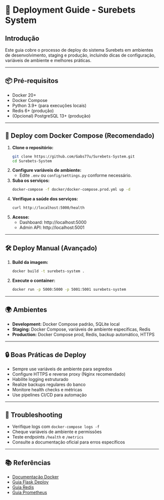 # 🚀 Deployment Guide - Surebets System

## Introdução

Este guia cobre o processo de deploy do sistema Surebets em ambientes de desenvolvimento, staging e produção, incluindo dicas de configuração, variáveis de ambiente e melhores práticas.

---

## 📦 Pré-requisitos

- Docker 20+
- Docker Compose
- Python 3.9+ (para execuções locais)
- Redis 6+ (produção)
- (Opcional) PostgreSQL 13+ (produção)

---

## 🐳 Deploy com Docker Compose (Recomendado)

1. **Clone o repositório:**
   ```bash
   git clone https://github.com/Gabs77u/Surebets-System.git
   cd Surebets-System
   ```
2. **Configure variáveis de ambiente:**
   - Edite `.env` ou `config/settings.py` conforme necessário.
3. **Suba os serviços:**
   ```bash
   docker-compose -f docker/docker-compose.prod.yml up -d
   ```
4. **Verifique a saúde dos serviços:**
   ```bash
   curl http://localhost:5000/health
   ```
5. **Acesse:**
   - Dashboard: http://localhost:5000
   - Admin API: http://localhost:5001

---

## 🛠️ Deploy Manual (Avançado)

1. **Build da imagem:**
   ```bash
   docker build -t surebets-system .
   ```
2. **Execute o container:**
   ```bash
   docker run -p 5000:5000 -p 5001:5001 surebets-system
   ```

---

## 🌍 Ambientes

- **Development:** Docker Compose padrão, SQLite local
- **Staging:** Docker Compose, variáveis de ambiente específicas, Redis
- **Production:** Docker Compose prod, Redis, backup automático, HTTPS

---

## 🔒 Boas Práticas de Deploy

- Sempre use variáveis de ambiente para segredos
- Configure HTTPS e reverse proxy (Nginx recomendado)
- Habilite logging estruturado
- Realize backups regulares do banco
- Monitore health checks e métricas
- Use pipelines CI/CD para automação

---

## 🧩 Troubleshooting

- Verifique logs com `docker-compose logs -f`
- Cheque variáveis de ambiente e permissões
- Teste endpoints `/health` e `/metrics`
- Consulte a documentação oficial para erros específicos

---

## 📚 Referências

- [Documentação Docker](https://docs.docker.com/)
- [Guia Flask Deploy](https://flask.palletsprojects.com/en/2.3.x/deploying/)
- [Guia Redis](https://redis.io/docs/)
- [Guia Prometheus](https://prometheus.io/docs/)
